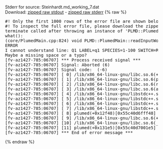 Stderr for source:  Steinhardt.md_working_7.dat   
Download: [zipped raw stdout](Steinhardt.md_working_7.dat.plumed.stdout.txt.zip) - [zipped raw stderr](Steinhardt.md_working_7.dat.plumed.stderr.txt.zip) 
{% raw %}
<pre>
#! Only the first 1000 rows of the error file are shown below
#! To inspect the full error file, please download the zipped raw stderr file above
terminate called after throwing an instance of 'PLMD::Plumed::ExceptionError'
what():
(core/PlumedMain.cpp:824) void PLMD::PlumedMain::readInputWords(const std::vector<std::__cxx11::basic_string<char> >&)
ERROR
I cannot understand line: Q1 LABEL=q1 SPECIES=1-100 SWITCH=RATIONAL D_0=2.0 R_0=1.0 MEAN
Maybe a missing space or a typo?
[fv-az1427-785:06707] *** Process received signal ***
[fv-az1427-785:06707] Signal: Aborted (6)
[fv-az1427-785:06707] Signal code:  (-6)
[fv-az1427-785:06707] [ 0] /lib/x86_64-linux-gnu/libc.so.6(+0x42520)[0x7f4314442520]
[fv-az1427-785:06707] [ 1] /lib/x86_64-linux-gnu/libc.so.6(pthread_kill+0x12c)[0x7f43144969fc]
[fv-az1427-785:06707] [ 2] /lib/x86_64-linux-gnu/libc.so.6(raise+0x16)[0x7f4314442476]
[fv-az1427-785:06707] [ 3] /lib/x86_64-linux-gnu/libc.so.6(abort+0xd3)[0x7f43144287f3]
[fv-az1427-785:06707] [ 4] /lib/x86_64-linux-gnu/libstdc++.so.6(+0xa2b9e)[0x7f43148a2b9e]
[fv-az1427-785:06707] [ 5] /lib/x86_64-linux-gnu/libstdc++.so.6(+0xae20c)[0x7f43148ae20c]
[fv-az1427-785:06707] [ 6] /lib/x86_64-linux-gnu/libstdc++.so.6(+0xae277)[0x7f43148ae277]
[fv-az1427-785:06707] [ 7] /lib/x86_64-linux-gnu/libstdc++.so.6(__cxa_rethrow+0x4b)[0x7f43148ae52b]
[fv-az1427-785:06707] [ 8] plumed(+0x12f48)[0x55c40d6fff48]
[fv-az1427-785:06707] [ 9] /lib/x86_64-linux-gnu/libc.so.6(+0x29d90)[0x7f4314429d90]
[fv-az1427-785:06707] [10] /lib/x86_64-linux-gnu/libc.so.6(__libc_start_main+0x80)[0x7f4314429e40]
[fv-az1427-785:06707] [11] plumed(+0x131e5)[0x55c40d7001e5]
[fv-az1427-785:06707] *** End of error message ***
</pre>
{% endraw %}
